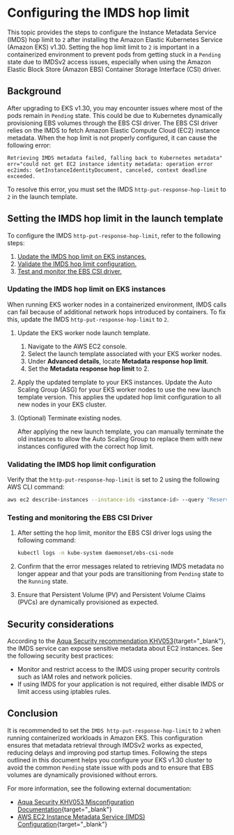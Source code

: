 # Configuring the IMDS hop limit

This topic provides the steps to configure the Instance Metadata Service (IMDS) hop limit to `2` after installing the Amazon Elastic Kubernetes Service (Amazon EKS) v1.30. Setting the hop limit limit to `2` is important in a containerized environment to prevent pods from getting stuck in a `Pending` state due to IMDSv2 access issues, especially when using the Amazon Elastic Block Store (Amazon EBS) Container Storage Interface (CSI) driver.

## Background

After upgrading to EKS v1.30, you may encounter issues where most of the pods remain in `Pending` state. This could be due to Kubernetes dynamically provisioning EBS volumes through the EBS CSI driver. The EBS CSI driver relies on the IMDS to fetch Amazon Elastic Compute Cloud (EC2) instance metadata. When the hop limit is not properly configured, it can cause the following error:

```
Retrieving IMDS metadata failed, falling back to Kubernetes metadata" err="could not get EC2 instance identity metadata: operation error ec2imds: GetInstanceIdentityDocument, canceled, context deadline exceeded.
```

To resolve this error, you must set the IMDS `http-put-response-hop-limit` to `2` in the launch template.

## Setting the IMDS hop limit in the launch template

To configure the IMDS `http-put-response-hop-limit`, refer to the following steps:

1. [Update the IMDS hop limit on EKS instances.](#updating-the-imds-hop-limit-on-eks-instances)
2. [Validate the IMDS hop limit configuration.](#validating-the-imds-hop-limit-configuration)
3. [Test and monitor the EBS CSI driver.](#testing-and-monitoring-the-ebs-csi-driver)

### Updating the IMDS hop limit on EKS instances

When running EKS worker nodes in a containerized environment, IMDS calls can fail because of additional network hops introduced by containers. To fix this, update the IMDS `http-put-response-hop-limit` to `2`.

1.	Update the EKS worker node launch template.
    1. Navigate to the AWS EC2 console.
    2. Select the launch template associated with your EKS worker nodes.
    3. Under **Advanced details**, locate **Metadata response hop limit**.
    4. Set the **Metadata response hop limit** to 2.

2.	Apply the updated template to your EKS instances. Update the Auto Scaling Group (ASG) for your EKS worker nodes to use the new launch template version.
    This applies the updated hop limit configuration to all new nodes in your EKS cluster.

3.	(Optional) Terminate existing nodes.
    
    After applying the new launch template, you can manually terminate the old instances to allow the Auto Scaling Group to replace them with new instances configured with the correct hop limit.

### Validating the IMDS hop limit configuration

Verify that the `http-put-response-hop-limit` is set to 2 using the following AWS CLI command:

```bash
aws ec2 describe-instances --instance-ids <instance-id> --query "Reservations[*].Instances[*].MetadataOptions"
```

### Testing and monitoring the EBS CSI Driver

1.	After setting the hop limit, monitor the EBS CSI driver logs using the following command:

    ```bash
    kubectl logs -n kube-system daemonset/ebs-csi-node
    ```

2.	Confirm that the error messages related to retrieving IMDS metadata no longer appear and that your pods are transitioning from `Pending` state to the `Running` state.

3.	Ensure that Persistent Volume (PV) and Persistent Volume Claims (PVCs) are dynamically provisioned as expected.

## Security considerations

According to the [Aqua Security recommendation KHV053](https://avd.aquasec.com/misconfig/kubernetes/khv053/){target="_blank"}, the IMDS service can expose sensitive metadata about EC2 instances. See the following security best practices:

- Monitor and restrict access to the IMDS using proper security controls such as IAM roles and network policies.
- If using IMDS for your application is not required, either disable IMDS or limit access using iptables rules.

## Conclusion

It is recommended to set the `IMDS http-put-response-hop-limit` to `2` when running containerized workloads in Amazon EKS. This configuration ensures that metadata retrieval through IMDSv2 works as expected, reducing delays and improving pod startup times. Following the steps outlined in this document helps you configure your EKS v1.30 cluster to avoid the common `Pending` state issue with pods and to ensure that EBS volumes are dynamically provisioned without errors.

For more information, see the following external documentation:

- [Aqua Security KHV053 Misconfiguration Documentation](https://avd.aquasec.com/misconfig/kubernetes/khv053/){target="_blank"}
- [AWS EC2 Instance Metadata Service (IMDS) Configuration](https://docs.aws.amazon.com/AWSEC2/latest/UserGuide/configuring-instance-metadata-service.html){target="_blank"}
